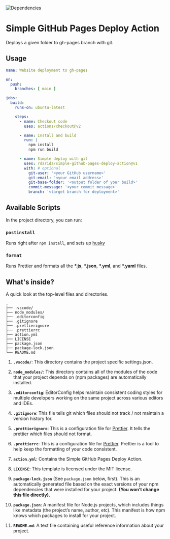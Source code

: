 ![Dependencies](https://david-dm.org/rdarida/simple-github-pages-deploy-action.svg)

# Simple GitHub Pages Deploy Action
Deploys a given folder to gh-pages branch with git.

## Usage
```yml
name: Website deployment to gh-pages

on:
  push:
    branches: [ main ]

jobs:
  build:
    runs-on: ubuntu-latest

    steps:
      - name: Checkout code
        uses: actions/checkout@v2

      - name: Install and build
        run: |
          npm install
          npm run build

      - name: Simple deploy with git
        uses: rdarida/simple-github-pages-deploy-action@v1
        with: # optional
          git-user: '<your GitHub username>'
          git-email: '<your email address>'
          git-base-folder: '<output folder of your build>'
          commit-message: '<your commit message>'
          branch: '<target branch for deployment>'
```

## Available Scripts

In the project directory, you can run:

### `postinstall`
Runs right after `npm install`, and sets up [husky](https://typicode.github.io/husky/#/)

### `format`
Runs Prettier and formats all the **\*.js**, **\*.json**, **\*.yml**, and **\*.yaml** files.

## What's inside?

A quick look at the top-level files and directories.

    .
    ├── .vscode/
    ├── node_modules/
    ├── .editorconfig
    ├── .gitignore
    ├── .prettierignore
    ├── .prettierrc
    ├── action.yml
    ├── LICENSE
    ├── package.json
    ├── package-lock.json
    └── README.md

1. **`.vscode/`**: This directory contains the project specific settings.json.

2. **`node_modules/`**: This directory contains all of the modules of the code that your project depends on (npm packages) are automatically installed.

3. **`.editorconfig`**: EditorConfig helps maintain consistent coding styles for multiple developers working on the same project across various editors and IDEs.

4. **`.gitignore`**: This file tells git which files should not track / not maintain a version history for.

5. **`.prettierignore`**: This is a configuration file for [Prettier](https://prettier.io/). It tells the prettier which files should not format.

6. **`.prettierrc`**: This is a configuration file for [Prettier](https://prettier.io/). Prettier is a tool to help keep the formatting of your code consistent.

7. **`action.yml`**: Contains the Simple GitHub Pages Deploy Action.

8. **`LICENSE`**: This template is licensed under the MIT license.

9. **`package-lock.json`** (See `package.json` below, first). This is an automatically generated file based on the exact versions of your npm dependencies that were installed for your project. **(You won’t change this file directly).**

10. **`package.json`**: A manifest file for Node.js projects, which includes things like metadata (the project’s name, author, etc). This manifest is how npm knows which packages to install for your project.

11. **`README.md`**: A text file containing useful reference information about your project.
